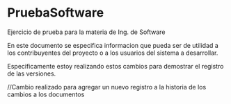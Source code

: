 # PruebaSoftware
Ejercicio de prueba para la materia de Ing. de Software

En este documento se especifica informacion que pueda ser de utilidad a los contribuyentes del proyecto o a los usuarios del sistema a desarrollar.

Especificamente estoy realizando estos cambios para demostrar el registro de las versiones.

//Cambio realizado para agregar un nuevo registro a la historia de los cambios a los documentos
